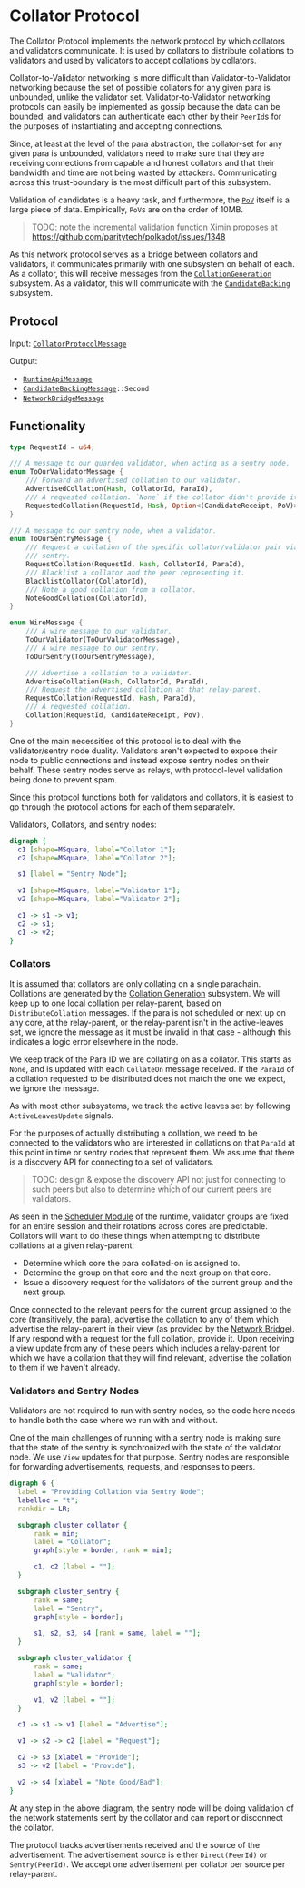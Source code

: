 # Collator Protocol

The Collator Protocol implements the network protocol by which collators and validators communicate. It is used by collators to distribute collations to validators and used by validators to accept collations by collators.

Collator-to-Validator networking is more difficult than Validator-to-Validator networking because the set of possible collators for any given para is unbounded, unlike the validator set. Validator-to-Validator networking protocols can easily be implemented as gossip because the data can be bounded, and validators can authenticate each other by their `PeerId`s for the purposes of instantiating and accepting connections.

Since, at least at the level of the para abstraction, the collator-set for any given para is unbounded, validators need to make sure that they are receiving connections from capable and honest collators and that their bandwidth and time are not being wasted by attackers. Communicating across this trust-boundary is the most difficult part of this subsystem.

Validation of candidates is a heavy task, and furthermore, the [`PoV`][PoV] itself is a large piece of data. Empirically, `PoV`s are on the order of 10MB.

> TODO: note the incremental validation function Ximin proposes at https://github.com/paritytech/polkadot/issues/1348

As this network protocol serves as a bridge between collators and validators, it communicates primarily with one subsystem on behalf of each. As a collator, this will receive messages from the [`CollationGeneration`][CG] subsystem. As a validator, this will communicate with the [`CandidateBacking`][CB] subsystem.

## Protocol

Input: [`CollatorProtocolMessage`][CPM]

Output:
  - [`RuntimeApiMessage`][RAM]
  - [`CandidateBackingMessage`][CBM]`::Second`
  - [`NetworkBridgeMessage`][NBM]

## Functionality

```rust
type RequestId = u64;

/// A message to our guarded validator, when acting as a sentry node.
enum ToOurValidatorMessage {
	/// Forward an advertised collation to our validator.
	AdvertisedCollation(Hash, CollatorId, ParaId),
	/// A requested collation. `None` if the collator didn't provide it.
	RequestedCollation(RequestId, Hash, Option<(CandidateReceipt, PoV)>),
}

/// A message to our sentry node, when a validator.
enum ToOurSentryMessage {
	/// Request a collation of the specific collator/validator pair via the
	/// sentry.
	RequestCollation(RequestId, Hash, CollatorId, ParaId),
	/// Blacklist a collator and the peer representing it.
	BlacklistCollator(CollatorId),
	/// Note a good collation from a collator.
	NoteGoodCollation(CollatorId),
}

enum WireMessage {
	/// A wire message to our validator.
	ToOurValidator(ToOurValidatorMessage),
	/// A wire message to our sentry.
	ToOurSentry(ToOurSentryMessage),

	/// Advertise a collation to a validator.
	AdvertiseCollation(Hash, CollatorId, ParaId),
	/// Request the advertised collation at that relay-parent.
	RequestCollation(RequestId, Hash, ParaId),
	/// A requested collation.
	Collation(RequestId, CandidateReceipt, PoV),
}
```

One of the main necessities of this protocol is to deal with the validator/sentry node duality. Validators aren't expected to expose their node to public connections and instead expose sentry nodes on their behalf. These sentry nodes serve as relays, with protocol-level validation being done to prevent spam.

Since this protocol functions both for validators and collators, it is easiest to go through the protocol actions for each of them separately.

Validators, Collators, and sentry nodes:
```dot process
digraph {
  c1 [shape=MSquare, label="Collator 1"];
  c2 [shape=MSquare, label="Collator 2"];

  s1 [label = "Sentry Node"];

  v1 [shape=MSquare, label="Validator 1"];
  v2 [shape=MSquare, label="Validator 2"];

  c1 -> s1 -> v1;
  c2 -> s1;
  c1 -> v2;
}
```

### Collators

It is assumed that collators are only collating on a single parachain. Collations are generated by the [Collation Generation][CG] subsystem. We will keep up to one local collation per relay-parent, based on `DistributeCollation` messages. If the para is not scheduled or next up on any core, at the relay-parent, or the relay-parent isn't in the active-leaves set, we ignore the message as it must be invalid in that case - although this indicates a logic error elsewhere in the node.

We keep track of the Para ID we are collating on as a collator. This starts as `None`, and is updated with each `CollateOn` message received. If the `ParaId` of a collation requested to be distributed does not match the one we expect, we ignore the message.

As with most other subsystems, we track the active leaves set by following `ActiveLeavesUpdate` signals.

For the purposes of actually distributing a collation, we need to be connected to the validators who are interested in collations on that `ParaId` at this point in time or sentry nodes that represent them. We assume that there is a discovery API for connecting to a set of validators.

> TODO: design & expose the discovery API not just for connecting to such peers but also to determine which of our current peers are validators.

As seen in the [Scheduler Module][SCH] of the runtime, validator groups are fixed for an entire session and their rotations across cores are predictable. Collators will want to do these things when attempting to distribute collations at a given relay-parent:
  * Determine which core the para collated-on is assigned to.
  * Determine the group on that core and the next group on that core.
  * Issue a discovery request for the validators of the current group and the next group.

Once connected to the relevant peers for the current group assigned to the core (transitively, the para), advertise the collation to any of them which advertise the relay-parent in their view (as provided by the [Network Bridge][NB]). If any respond with a request for the full collation, provide it. Upon receiving a view update from any of these peers which includes a relay-parent for which we have a collation that they will find relevant, advertise the collation to them if we haven't already.

### Validators and Sentry Nodes

Validators are not required to run with sentry nodes, so the code here needs to handle both the case where we run with and without.

One of the main challenges of running with a sentry node is making sure that the state of the sentry is synchronized with the state of the validator node. We use `View` updates for that purpose. Sentry nodes are responsible for forwarding advertisements, requests, and responses to peers.

```dot process
digraph G {
  label = "Providing Collation via Sentry Node";
  labelloc = "t";
  rankdir = LR;

  subgraph cluster_collator {
      rank = min;
      label = "Collator";
      graph[style = border, rank = min];

      c1, c2 [label = ""];
  }

  subgraph cluster_sentry {
      rank = same;
      label = "Sentry";
      graph[style = border];

      s1, s2, s3, s4 [rank = same, label = ""];
  }

  subgraph cluster_validator {
      rank = same;
      label = "Validator";
      graph[style = border];

      v1, v2 [label = ""];
  }

  c1 -> s1 -> v1 [label = "Advertise"];

  v1 -> s2 -> c2 [label = "Request"];

  c2 -> s3 [xlabel = "Provide"];
  s3 -> v2 [label = "Provide"];

  v2 -> s4 [xlabel = "Note Good/Bad"];
}
```

At any step in the above diagram, the sentry node will be doing validation of the network statements sent by the collator and can report or disconnect the collator.

The protocol tracks advertisements received and the source of the advertisement. The advertisement source is either `Direct(PeerId)` or `Sentry(PeerId)`. We accept one advertisement per collator per source per relay-parent.

[PoV]: ../../types/availability.md#proofofvalidity
[CPM]: ../../types/overseer-protocol.md#collatorprotocolmessage
[CG]: collation-generation.md
[CB]: ../backing/candidate-backing.md
[NB]: ../utility/network-bridge.md
[CBM]: ../../types/overseer-protocol.md#candidatebackingmesage
[RAM]: ../../types/overseer-protocol.md#runtimeapimessage
[NBM]: ../../types/overseer-protocol.md#networkbridgemessage
[SCH]: ../../runtime/scheduler.md
